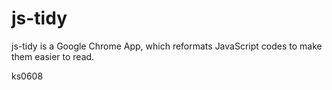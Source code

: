 js-tidy
====================

js-tidy is a Google Chrome App, which reformats JavaScript codes
to make them easier to read.


ks0608
